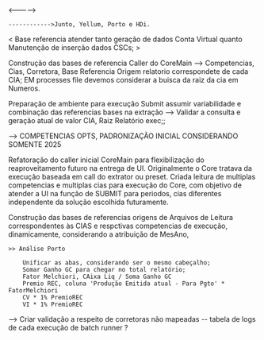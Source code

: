 <----->

    ------------>Junto, Yellum, Porto e HDi. 

< Base referencia atender tanto geração de dados Conta Virtual quanto Manutenção de inserção dados CSCs; >

Construção das bases de referencia Caller do CoreMain 
    --> Competencias, Cias, Corretora, Base Referencia Origem relatorio correspondete de cada CIA; EM processes file devemos considerar a buisca da raiz da cia em Numeros. 

Preparação de ambiente para execução Submit assumir variabilidade e combinação das referencias bases na extração
    --> Validar a consulta e geração atual de valor CIA, Raiz Relatório exec;;

--> COMPETENCIAS OPTS, PADRONIZAÇÃO INICIAL CONSIDERANDO SOMENTE 2025


Refatoração do caller inicial CoreMain para flexibilização do reaproveitamento futuro na entrega de UI. Originalmente o Core tratava da execução baseada em call do extrator ou
preset. Criada leitura de multiplas competencias e multiplas cias para execução do Core, com objetivo de atender a UI na função de SUBMIT para periodos, cias diferentes independente
da solução escolhida futuramente. 

Construção das bases de referencias origens de Arquivos de Leitura correspondentes às CIAS e respctivas competencias de execução, dinamicamente, considerando a atribuição de MesAno,


    >> Análise Porto

        Unificar as abas, considerando ser o mesmo cabeçalho; 
        Somar Ganho GC para chegar no total relatório;
        Fator Melchiori, CAixa Liq / Soma Ganho GC
        Premio REC, coluna 'Produção Emitida atual - Para Pgto' * FatorMelchiori
        CV * 1% PremioREC
        VI * 1% PremioREC



--> Criar validação a respeito de corretoras não mapeadas
   -- tabela de logs de cada execução de batch runner ? 
